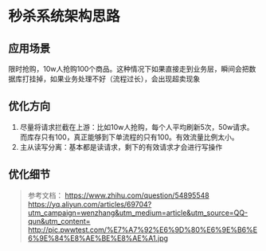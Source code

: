 # 秒杀系统架构思路
## 应用场景
限时抢购，10w人抢购100个商品。这种情况下如果直接走到业务层，瞬间会把数据库打挂掉，如果业务处理不好（流程过长），会出现超卖现象

## 优化方向
1. 尽量将请求拦截在上游：比如10w人抢购，每个人平均刷新5次，50w请求。而库存只有100，真正能够到下单流程的只有100。有效流量比例太小。
2. 主从读写分离：基本都是读请求，剩下的有效请求才会进行写操作

## 优化细节

> 参考文档：
> https://www.zhihu.com/question/54895548  
> https://yq.aliyun.com/articles/69704?utm_campaign=wenzhang&utm_medium=article&utm_source=QQ-qun&utm_content=  
> http://pic.pwwtest.com/%E7%A7%92%E6%9D%80%E6%9E%B6%E6%9E%84%E8%AE%BE%E8%AE%A1.jpg